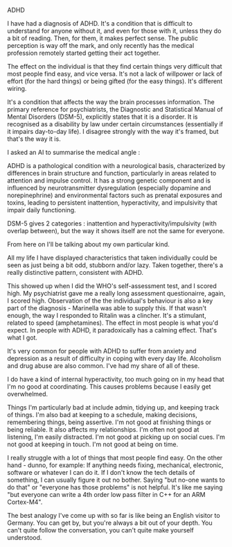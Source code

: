 ADHD

I have had a diagnosis of ADHD. It's a condition that is difficult to understand for anyone without it, and even for those with it, unless they do a bit of reading. Then, for them, it makes perfect sense. The public perception is way off the mark, and only recently has the medical profession remotely started getting their act together.

The effect on the individual is that they find certain things very difficult that most people find easy, and vice versa. It's not a lack of willpower or lack of effort (for the hard things) or being gifted (for the easy things). It's different wiring.

It's a condition that affects the way the brain processes information. The primary reference for psychiatrists, the Diagnostic and Statistical Manual of Mental Disorders (DSM-5), explicitly states that it is a disorder. It is recognised as a disability by law under certain circumstances (essentially if it impairs day-to-day life). I disagree strongly with the way it's framed, but that's the way it is.

I asked an AI to summarise the medical angle :

ADHD is a pathological condition with a neurological basis, characterized by differences in brain structure and function, particularly in areas related to attention and impulse control. It has a strong genetic component and is influenced by neurotransmitter dysregulation (especially dopamine and norepinephrine) and environmental factors such as prenatal exposures and toxins, leading to persistent inattention, hyperactivity, and impulsivity that impair daily functioning.

DSM-5 gives 2 categories : inattention and hyperactivity/impulsivity (with overlap between), but the way it shows itself are not the same for everyone.

From here on I'll be talking about my own particular kind.

All my life I have displayed characteristics that taken individually could be seen as just being a bit odd, stubborn and/or lazy. Taken together, there's a really distinctive pattern, consistent with ADHD.

This showed up when I did the WHO's self-assessment test, and I scored high. My psychiatrist gave me a really long assessment questionairre, again, I scored high. Observation of the the individual's behaviour is also a key part of the diagnosis - Marinella was able to supply this. If that wasn't enough, the way I responded to Ritalin was a clincher. It's a stimulant, related to speed (amphetamines). The effect in most people is what you'd expect. In people with ADHD, it paradoxically has a calming effect. That's what I got.

It's very common for people with ADHD to suffer from anxiety and depression as a result of difficulty in coping with every day life. Alcoholism and drug abuse are also common. I've had my share of all of these.

I do have a kind of internal hyperactivity, too much going on in my head that I'm no good at coordinating. This causes problems because I easily get overwhelmed.

Things I'm particularly bad at include admin, tidying up, and keeping track of things. I'm also bad at keeping to a schedule, making decisions, remembering things, being assertive. I'm not good at finishing things or being reliable. It also affects my relationships. I'm often not good at listening, I'm easily distracted. I'm not good at picking up on social cues. I'm not good at keeping in touch. I'm not good at being on time.

I really struggle with a lot of things that most people find easy. On the other hand - dunno, for example: If anything needs fixing, mechanical, electronic, software or whatever I can do it. If I don't know the tech details of something, I can usually figure it out no bother. Saying "but no-one wants to do that" or "everyone has those problems" is not helpful. It's like me saying "but everyone can write a 4th order low pass filter in C++ for an ARM Cortex-M4".

The best analogy I've come up with so far is like being an English visitor to Germany. You can get by, but you're always a bit out of your depth. You can't quite follow the conversation, you can't quite make yourself understood.
